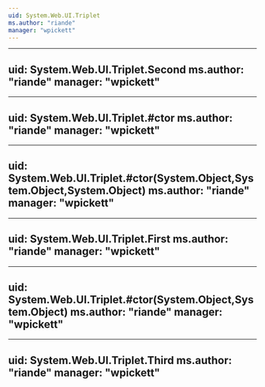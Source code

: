 ```yaml
---
uid: System.Web.UI.Triplet
ms.author: "riande"
manager: "wpickett"
---
```


---
uid: System.Web.UI.Triplet.Second
ms.author: "riande"
manager: "wpickett"
---

---
uid: System.Web.UI.Triplet.#ctor
ms.author: "riande"
manager: "wpickett"
---

---
uid: System.Web.UI.Triplet.#ctor(System.Object,System.Object,System.Object)
ms.author: "riande"
manager: "wpickett"
---

---
uid: System.Web.UI.Triplet.First
ms.author: "riande"
manager: "wpickett"
---

---
uid: System.Web.UI.Triplet.#ctor(System.Object,System.Object)
ms.author: "riande"
manager: "wpickett"
---

---
uid: System.Web.UI.Triplet.Third
ms.author: "riande"
manager: "wpickett"
---
